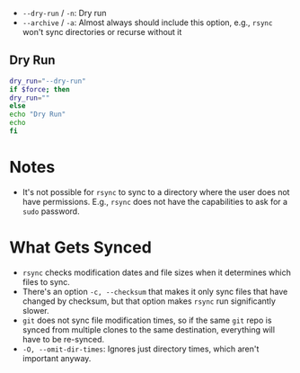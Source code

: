 - `--dry-run` / `-n`: Dry run
- `--archive` / `-a`: Almost always should include this option, e.g., `rsync` won't sync directories or recurse without it

## Dry Run

``` sh
dry_run="--dry-run"
if $force; then
dry_run=""
else
echo "Dry Run"
echo
fi
```

# Notes

- It's not possible for `rsync` to sync to a directory where the user does not have permissions. E.g., `rsync` does not have the capabilities to ask for a `sudo` password.

# What Gets Synced

- `rsync` checks modification dates and file sizes when it determines which files to sync.
- There's an option `-c, --checksum` that makes it only sync files that have changed by checksum, but that option makes `rsync` run significantly slower.
- `git` does not sync file modification times, so if the same `git` repo is synced from multiple clones to the same destination, everything will have to be re-synced.
- `-O, --omit-dir-times`: Ignores just directory times, which aren't important anyway.


